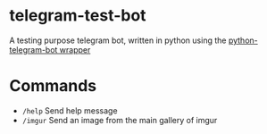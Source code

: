 # telegram-test-bot
A testing purpose telegram bot, written in python using the [python-telegram-bot wrapper](https://pypi.python.org/pypi/python-telegram-bot)

# Commands

* `/help` Send help message
* `/imgur` Send an image from the main gallery of imgur
